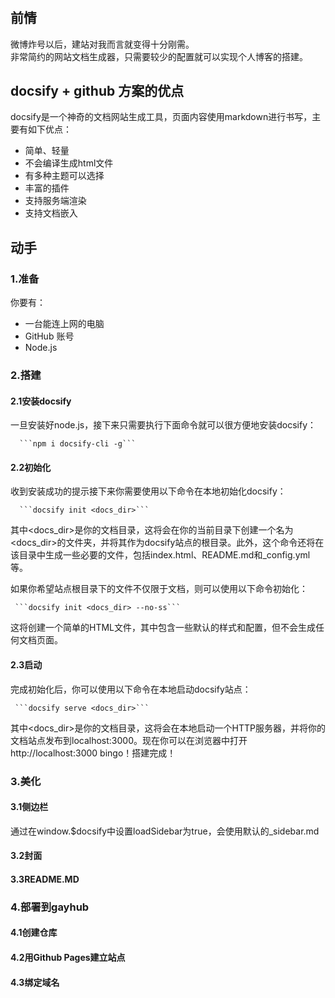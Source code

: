 # 

## 前情

微博炸号以后，建站对我而言就变得十分刚需。  
非常简约的网站文档生成器，只需要较少的配置就可以实现个人博客的搭建。

## docsify + github 方案的优点

docsify是一个神奇的文档网站生成工具，页面内容使用markdown进行书写，主要有如下优点：

- 简单、轻量
- 不会编译生成html文件
- 有多种主题可以选择
- 丰富的插件
- 支持服务端渲染
- 支持文档嵌入

## 动手

### 1.准备

你要有：
- 一台能连上网的电脑
- GitHub 账号
- Node.js


### 2.搭建

#### 2.1安装docsify

一旦安装好node.js，接下来只需要执行下面命令就可以很方便地安装docsify：

      ```npm i docsify-cli -g```


#### 2.2初始化

收到安装成功的提示接下来你需要使用以下命令在本地初始化docsify：

      ```docsify init <docs_dir>```

其中<docs_dir>是你的文档目录，这将会在你的当前目录下创建一个名为<docs_dir>的文件夹，并将其作为docsify站点的根目录。此外，这个命令还将在该目录中生成一些必要的文件，包括index.html、README.md和_config.yml等。

如果你希望站点根目录下的文件不仅限于文档，则可以使用以下命令初始化：

     ```docsify init <docs_dir> --no-ss```
      
这将创建一个简单的HTML文件，其中包含一些默认的样式和配置，但不会生成任何文档页面。

#### 2.3启动

完成初始化后，你可以使用以下命令在本地启动docsify站点：

     ```docsify serve <docs_dir>```

其中<docs_dir>是你的文档目录，这将会在本地启动一个HTTP服务器，并将你的文档站点发布到localhost:3000。现在你可以在浏览器中打开http://localhost:3000 bingo！搭建完成！

### 3.美化

#### 3.1侧边栏
通过在window.$docsify中设置loadSidebar为true，会使用默认的_sidebar.md

<!-- index.html -->

<script>
  window.$docsify = {
    ...
    loadSidebar: true,
    subMaxLevel: 2,
    ...
  }
</script>

#### 3.2封面
#### 3.3README.MD

### 4.部署到gayhub
#### 4.1创建仓库
#### 4.2用Github Pages建立站点
#### 4.3绑定域名
